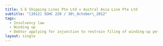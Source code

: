 ```yaml
---
title: S E Shipping Lines Pte Ltd v Austral Asia Line Pte Ltd
subtitle: "[2012] SGHC 220 / 30\_October\_2012"
tags:
  - Insolvency law
  - Winding up
  - Debtor applying for injunction to restrain filing of winding-up petition
layout: single
---
```


